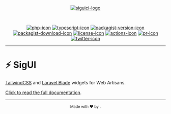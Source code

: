 <div align="center">

[![siguici-logo]][siguici-link]

<br/>

[![php-icon]][php-link]
[![typescript-icon]][typescript-link]
[![packagist-version-icon]][packagist-version-link]
[![packagist-download-icon]][packagist-download-link]
[![license-icon]][license-link]
[![actions-icon]][actions-link]
[![pr-icon]][pr-link]
[![twitter-icon]][twitter-link]

</div>

***

# ⚡ SigUI

[TailwindCSS][tailwindcss-home] and [Laravel Blade][blade-home] widgets for Web Artisans.

[Click to read the full documentation][docs-link].

***

<div align="center"><sub>Made with ❤︎ by <a href="https://twitter.com/intent/follow?screen_name=siguici" style="content:url(https://img.shields.io/twitter/follow/siguici.svg?label=@siguici);margin-bottom:-6px">@siguici</a>.</sub></div>

[siguici-logo]: https://github.com/siguici/art/blob/HEAD/images/logo.svg
[siguici-link]: https://github.com/siguici "⚡ Sigui"

[php-icon]: https://img.shields.io/badge/PHP-ccc.svg?style=flat&logo=php
[php-link]: https://github.com/siguici/sigUI/search?l=php "PHP code"

[typescript-icon]: https://img.shields.io/badge/TypeScript-294E80.svg?logo=typescript
[typescript-link]:  https://github.com/siguici/sigUI/search?l=typescript "TypeScript code"

[packagist-version-icon]: https://img.shields.io/packagist/v/siguici/sigUI
[packagist-version-link]: https://packagist.org/packages/siguici/sigUI "UI Releases"

[packagist-download-icon]: https://img.shields.io/packagist/dt/siguici/sigUI
[packagist-download-link]: https://packagist.org/packages/siguici/sigUI "UI Downloads"

[actions-icon]: https://github.com/siguici/sigUI/workflows/CI/badge.svg
[actions-link]: https://github.com/siguici/sigUI/actions "UI status"

[pr-icon]: https://img.shields.io/badge/PRs-welcome-brightgreen.svg?color=brightgreen
[pr-link]: [contrib-link] "PRs welcome!"

[twitter-icon]: https://img.shields.io/twitter/follow/siguici_news.svg?label=@siguici_news
[twitter-link]: https://x.com/intent/follow?screen_name=siguici_news "Ping ⚡ Sigui"

[license-icon]: https://img.shields.io/badge/license-MIT-blue.svg
[license-link]: https://github.com/siguici/sigUI/blob/HEAD/LICENSE "⚡ Sigui UI License"
[docs-link]: https://siguici.github.io/sigUI "⚡ Sigui UI Documentation"

[tailwindcss-home]: https://tailwindcss.com "TailwindCSS"
[blade-home]: https://laravel.com/docs/11.x/blade "Laravel Blade"
